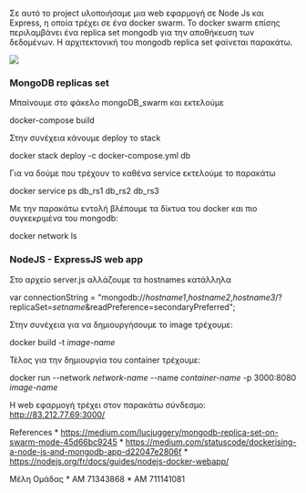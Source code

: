 Σε αυτό το project υλοποιήσαμε μια web εφαρμογή σε Node Js και Express, η οποία τρέχει σε ένα docker swarm. Το docker swarm επίσης περιλαμβάνει ένα replica set mongodb για την αποθήκευση των δεδομένων. Η αρχιτεκτονική του mongodb replica set φαίνεται παρακάτω.

![](https://media.discordapp.net/attachments/646803567747006475/721113347713531934/docker_swarm.jpg)

### MongoDB replicas set

Μπαίνουμε στο φάκελο mongoDB_swarm και εκτελούμε 

docker-compose build

Στην συνέχεια κάνουμε deploy το stack

docker stack deploy -c docker-compose.yml db

Για να δούμε που τρέχουν το καθένα service εκτελούμε το παρακάτω

docker service ps db_rs1 db_rs2 db_rs3

Με την παρακάτω εντολή βλέπουμε τα δίκτυα του docker και πιο συγκεκριμένα του mongodb:

docker network ls


### NodeJS - ExpressJS web app

Στο αρχείο server.js αλλάζουμε τα hostnames κατάλληλα

var connectionString = "mongodb://*hostname1*,*hostname2*,*hostname3*/?replicaSet=*setname*&readPreference=secondaryPreferred";

Στην συνέχεια για να δημιουργήσουμε το image τρέχουμε:

docker build -t *image-name*

Τέλος για την δημιουργία του container τρέχουμε:

docker run --network *network-name* --name *container-name* -p 3000:8080 *image-name*


Η web εφαρμογή τρέχει στον παρακάτω σύνδεσμο: http://83.212.77.69:3000/


References
    * https://medium.com/lucjuggery/mongodb-replica-set-on-swarm-mode-45d66bc9245
    * https://medium.com/statuscode/dockerising-a-node-js-and-mongodb-app-d22047e2806f
    * https://nodejs.org/fr/docs/guides/nodejs-docker-webapp/

Μέλη Ομάδας
    * AM 71343868
    * AM 711141081